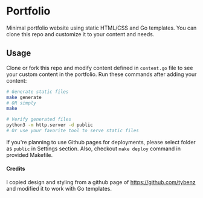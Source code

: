 # Portfolio

Minimal portfolio website using static HTML/CSS and Go templates. You can clone this repo and customize it to your content and needs.

## Usage

Clone or fork this repo and modify content defined in `content.go` file to see your custom content in the portfolio. Run these commands after adding your content:

```sh
# Generate static files
make generate
# OR simply
make

# Verify generated files
python3 -m http.server -d public
# Or use your favorite tool to serve static files
```

If you're planning to use Github pages for deployments, please select folder as `public` in Settings section. Also, checkout `make deploy` command in provided Makefile.

#### Credits

I copied design and styling from a github page of https://github.com/tybenz and modified it to work with Go templates.